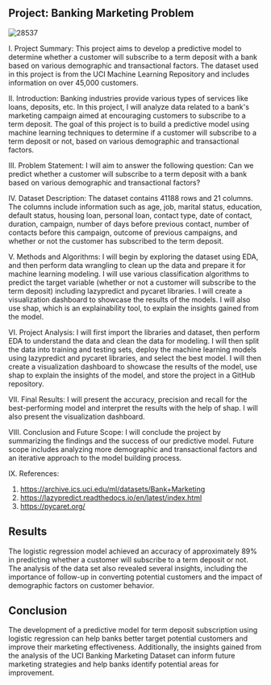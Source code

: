 ## Project: Banking Marketing Problem

![28537](https://github.com/ArmandoSaboia/banking_marketing/assets/62614989/63df87f6-2904-4956-a148-3ee25dbf83f2)


I. Project Summary:
This project aims to develop a predictive model to determine whether a customer will subscribe to a term deposit with a bank based on various demographic and transactional factors. The dataset used in this project is from the UCI Machine Learning Repository and includes information on over 45,000 customers.

II. Introduction:
Banking industries provide various types of services like loans, deposits, etc. In this project, I will analyze data related to a bank's marketing campaign aimed at encouraging customers to subscribe to a term deposit. The goal of this project is to build a predictive model using machine learning techniques to determine if a customer will subscribe to a term deposit or not, based on various demographic and transactional factors.

III. Problem Statement:
I will aim to answer the following question: Can we predict whether a customer will subscribe to a term deposit with a bank based on various demographic and transactional factors?

IV. Dataset Description:
The dataset contains 41188 rows and 21 columns. The columns include information such as age, job, marital status, education, default status, housing loan, personal loan, contact type, date of contact, duration, campaign, number of days before previous contact, number of contacts before this campaign, outcome of previous campaigns, and whether or not the customer has subscribed to the term deposit.

V. Methods and Algorithms:
I will begin by exploring the dataset using EDA, and then perform data wrangling to clean up the data and prepare it for machine learning modeling. I will use various classification algorithms to predict the target variable (whether or not a customer will subscribe to the term deposit) including lazypredict and pycaret libraries. I will create a visualization dashboard to showcase the results of the models. I will also use shap, which is an explainability tool, to explain the insights gained from the model.

VI. Project Analysis:
I will first import the libraries and dataset, then perform EDA to understand the data and clean the data for modeling. I will then split the data into training and testing sets, deploy the machine learning models using lazypredict and pycaret libraries, and select the best model. I will then create a visualization dashboard to showcase the results of the model, use shap to explain the insights of the model, and store the project in a GitHub repository.

VII. Final Results:
I will present the accuracy, precision and recall for the best-performing model and interpret the results with the help of shap. I will also present the visualization dashboard.

VIII. Conclusion and Future Scope:
I will conclude the project by summarizing the findings and the success of our predictive model. Future scope includes analyzing more demographic and transactional factors and an iterative approach to the model building process.

IX. References:
1. https://archive.ics.uci.edu/ml/datasets/Bank+Marketing
2. https://lazypredict.readthedocs.io/en/latest/index.html
3. https://pycaret.org/


## Results

The logistic regression model achieved an accuracy of approximately 89% in predicting whether a customer will subscribe to a term deposit or not. 
The analysis of the data set also revealed several insights, including the importance of follow-up in converting potential customers and the impact of demographic factors on customer behavior.

## Conclusion

The development of a predictive model for term deposit subscription using logistic regression can help banks better target potential customers and improve their marketing effectiveness. Additionally, the insights gained from the analysis of the UCI Banking Marketing Dataset can inform future marketing strategies and help banks identify potential areas for improvement.
